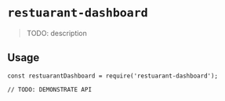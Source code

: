 # `restuarant-dashboard`

> TODO: description

## Usage

```
const restuarantDashboard = require('restuarant-dashboard');

// TODO: DEMONSTRATE API
```
